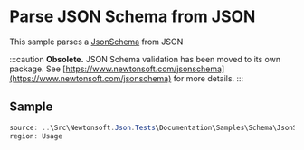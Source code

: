 ﻿# Parse JSON Schema from JSON

This sample parses a [JsonSchema](T:Newtonsoft.Json.Schema.JsonSchema) from JSON

:::caution
**Obsolete.** JSON Schema validation has been moved to its own package. See [https://www.newtonsoft.com/jsonschema](https://www.newtonsoft.com/jsonschema) for more details.
:::

## Sample

```csharp Usage
source: ..\Src\Newtonsoft.Json.Tests\Documentation\Samples\Schema\JsonSchemaParse.cs
region: Usage
```
